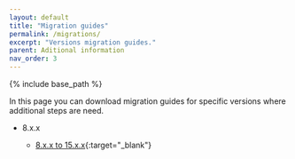 ```yaml
---
layout: default
title: "Migration guides"
permalink: /migrations/
excerpt: "Versions migration guides."
parent: Aditional information
nav_order: 3
---
```

{% include base_path %}

In this page you can download migration guides for specific versions where additional steps are need.

* 8.x.x

  * [8.x.x to 15.x.x](https://github.com/OntimizeWeb/docs/raw/assets/migrate-from-8.x.x-to-15.x.x.pdf){:target="_blank"}